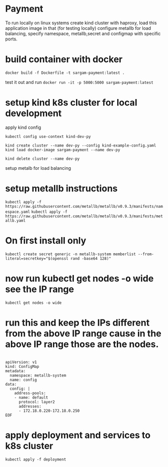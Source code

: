 Payment
========

To run locally on linux systems 
create kind cluster with haproxy, load this application image in that (for testing locally)
configure metallb for load balancing, specify namespace, metallb,secret and configmap with specific ports.


# build container with docker

`docker build -f Dockerfile -t sargam-payment:latest .`

test it out and run 
`docker run -it -p 5000:5000 sargam-payment:latest`


setup kind k8s cluster for local development
=======================

apply kind config 

`kubectl config use-context kind-dev-py`

`kind create cluster --name dev-py --config kind-example-config.yaml`
`kind load docker-image sargam-payment --name dev-py`

`kind delete cluster --name dev-py`

setup metalb for load balancing


# setup metallb instructions
`kubectl apply -f https://raw.githubusercontent.com/metallb/metallb/v0.9.3/manifests/namespace.yaml`
`kubectl apply -f https://raw.githubusercontent.com/metallb/metallb/v0.9.3/manifests/metallb.yaml`
# On first install only
`kubectl create secret generic -n metallb-system memberlist --from-literal=secretkey="$(openssl rand -base64 128)"`

# now run kubectl get nodes -o wide see the IP range
`kubectl get nodes -o wide`
# run this and keep the IPs different from the above IP range cause in the above IP range those are the nodes.

```cat <<EOF | kubectl create -f -                      

apiVersion: v1
kind: ConfigMap
metadata:
  namespace: metallb-system
  name: config
data:
  config: |
    address-pools:
    - name: default
      protocol: layer2
      addresses:
      - 172.18.0.220-172.18.0.250
EOF
```

# apply deployment and services to k8s cluster

`kubectl apply -f deployment`